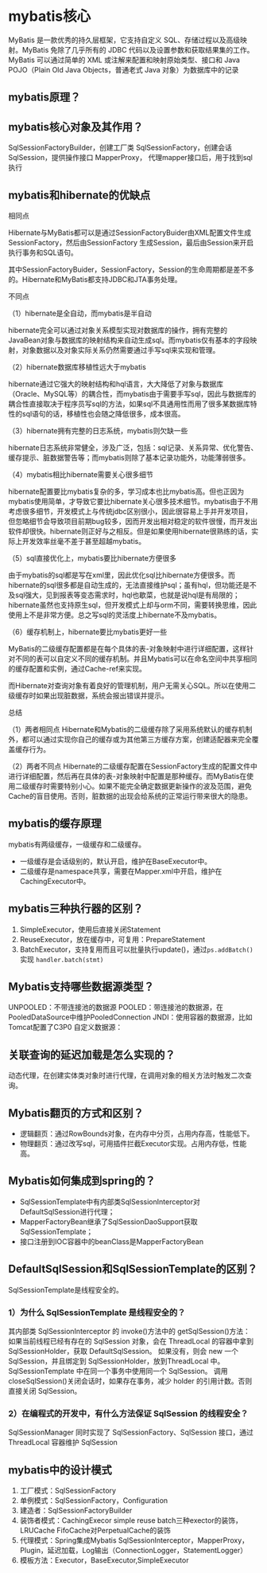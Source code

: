 # mybatis核心
MyBatis 是一款优秀的持久层框架，它支持自定义 SQL、存储过程以及高级映射。MyBatis 免除了几乎所有的 JDBC 代码以及设置参数和获取结果集的工作。MyBatis 可以通过简单的 XML 或注解来配置和映射原始类型、接口和 Java POJO（Plain Old Java Objects，普通老式 Java 对象）为数据库中的记录

## mybatis原理？

## mybatis核心对象及其作用？
SqlSessionFactoryBuilder，创建工厂类
SqlSessionFactory，创建会话
SqlSession，提供操作接口
MapperProxy， 代理mapper接口后，用于找到sql执行

## mybatis和hibernate的优缺点
相同点

Hibernate与MyBatis都可以是通过SessionFactoryBuider由XML配置文件生成SessionFactory，然后由SessionFactory 生成Session，最后由Session来开启执行事务和SQL语句。

其中SessionFactoryBuider，SessionFactory，Session的生命周期都是差不多的。Hibernate和MyBatis都支持JDBC和JTA事务处理。

不同点

（1）hibernate是全自动，而mybatis是半自动

hibernate完全可以通过对象关系模型实现对数据库的操作，拥有完整的JavaBean对象与数据库的映射结构来自动生成sql。而mybatis仅有基本的字段映射，对象数据以及对象实际关系仍然需要通过手写sql来实现和管理。

（2）hibernate数据库移植性远大于mybatis

hibernate通过它强大的映射结构和hql语言，大大降低了对象与数据库（Oracle、MySQL等）的耦合性，而mybatis由于需要手写sql，因此与数据库的耦合性直接取决于程序员写sql的方法，如果sql不具通用性而用了很多某数据库特性的sql语句的话，移植性也会随之降低很多，成本很高。

（3）hibernate拥有完整的日志系统，mybatis则欠缺一些

hibernate日志系统非常健全，涉及广泛，包括：sql记录、关系异常、优化警告、缓存提示、脏数据警告等；而mybatis则除了基本记录功能外，功能薄弱很多。

（4）mybatis相比hibernate需要关心很多细节

hibernate配置要比mybatis复杂的多，学习成本也比mybatis高。但也正因为mybatis使用简单，才导致它要比hibernate关心很多技术细节。mybatis由于不用考虑很多细节，开发模式上与传统jdbc区别很小，因此很容易上手并开发项目，但忽略细节会导致项目前期bug较多，因而开发出相对稳定的软件很慢，而开发出软件却很快。hibernate则正好与之相反。但是如果使用hibernate很熟练的话，实际上开发效率丝毫不差于甚至超越mybatis。

（5）sql直接优化上，mybatis要比hibernate方便很多

由于mybatis的sql都是写在xml里，因此优化sql比hibernate方便很多。而hibernate的sql很多都是自动生成的，无法直接维护sql；虽有hql，但功能还是不及sql强大，见到报表等变态需求时，hql也歇菜，也就是说hql是有局限的；hibernate虽然也支持原生sql，但开发模式上却与orm不同，需要转换思维，因此使用上不是非常方便。总之写sql的灵活度上hibernate不及mybatis。

（6）缓存机制上，hibernate要比mybatis更好一些

MyBatis的二级缓存配置都是在每个具体的表-对象映射中进行详细配置，这样针对不同的表可以自定义不同的缓存机制。并且Mybatis可以在命名空间中共享相同的缓存配置和实例，通过Cache-ref来实现。

而Hibernate对查询对象有着良好的管理机制，用户无需关心SQL。所以在使用二级缓存时如果出现脏数据，系统会报出错误并提示。

总结

（1）两者相同点
Hibernate和Mybatis的二级缓存除了采用系统默认的缓存机制外，都可以通过实现你自己的缓存或为其他第三方缓存方案，创建适配器来完全覆盖缓存行为。

（2）两者不同点
Hibernate的二级缓存配置在SessionFactory生成的配置文件中进行详细配置，然后再在具体的表-对象映射中配置是那种缓存。而MyBatis在使用二级缓存时需要特别小心。如果不能完全确定数据更新操作的波及范围，避免Cache的盲目使用。否则，脏数据的出现会给系统的正常运行带来很大的隐患。

## mybatis的缓存原理
mybatis有两级缓存，一级缓存和二级缓存。
* 一级缓存是会话级别的，默认开启，维护在BaseExecutor中。
* 二级缓存是namespace共享，需要在Mapper.xml中开启，维护在CachingExecutor中。

## mybatis三种执行器的区别？
1. SimpleExecutor，使用后直接关闭Statement
2. ReuseExecutor，放在缓存中，可复用：PrepareStatement
3. BatchExecutor，支持复用而且可以批量执行update()，通过`ps.addBatch()`实现 `handler.batch(stmt)`

## Mybatis支持哪些数据源类型？
UNPOOLED：不带连接池的数据源
POOLED：带连接池的数据源，在PooledDataSource中维护PooledConnection
JNDI：使用容器的数据源，比如Tomcat配置了C3P0
自定义数据源：

## 关联查询的延迟加载是怎么实现的？
动态代理，在创建实体类对象时进行代理，在调用对象的相关方法时触发二次查询。

## Mybatis翻页的方式和区别？
* 逻辑翻页：通过RowBounds对象，在内存中分页，占用内存高，性能低下。
* 物理翻页：通过改写sql，可用插件拦截Executor实现。占用内存低，性能高。

## Mybatis如何集成到spring的？
* SqlSessionTemplate中有内部类SqlSessionInterceptor对DefaultSqlSession进行代理；
* MapperFactoryBean继承了SqlSessionDaoSupport获取SqlSessionTemplate；
* 接口注册到IOC容器中的beanClass是MapperFactoryBean

## DefaultSqlSession和SqlSessionTemplate的区别？
SqlSessionTemplate是线程安全的。
### 1）为什么 SqlSessionTemplate 是线程安全的？

其内部类 SqlSessionInterceptor 的 invoke()方法中的 getSqlSession()方法：
如果当前线程已经有存在的 SqlSession 对象，会在 ThreadLocal 的容器中拿到SqlSessionHolder，获取 DefaultSqlSession。
如果没有，则会 new 一个 SqlSession，并且绑定到 SqlSessionHolder，放到ThreadLocal 中。
SqlSessionTemplate 中在同一个事务中使用同一个 SqlSession。
调用 closeSqlSession()关闭会话时，如果存在事务，减少 holder 的引用计数。否则直接关闭 SqlSession。
### 2）在编程式的开发中，有什么方法保证 SqlSession 的线程安全？
SqlSessionManager 同时实现了 SqlSessionFactory、SqlSession 接口，通过ThreadLocal 容器维护 SqlSession

## mybatis中的设计模式
1. 工厂模式：SqlSessionFactory
2. 单例模式：SqlSessionFactory，Configuration
3. 建造者：SqlSessionFactoryBuilder
4. 装饰者模式：CachingExecor simple reuse batch三种exector的装饰，LRUCache FifoCache对PerpetualCache的装饰
5. 代理模式：Spring集成Mybatis SqlSessionInterceptor，MapperProxy，Plugin，延迟加载，Log输出（ConnectionLogger，StatementLogger）
6. 模板方法：Executor，BaseExecutor,SimpleExecutor
